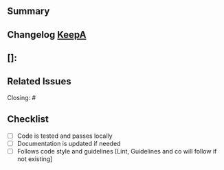 ## Summary

<!-- Provide a short summary of your changes -->

## Changelog [KeepA](https://keepachangelog.com/)

<!-- 
Use Keepa-style tags to describe the type of change.
Examples:
[Added] for new features.
[Changed] for changes in existing functionality.
[Deprecated] for soon-to-be removed features.
[Removed] for now removed features.
[Fixed] for any bug fixes.
[Security] in case of vulnerabilities.
-->

[]:
-
## Related Issues

<!-- Link any related issues here -->
Closing: #

## Checklist

- [ ] Code is tested and passes locally
- [ ] Documentation is updated if needed
- [ ] Follows code style and guidelines [Lint, Guidelines and co will follow if not existing]
